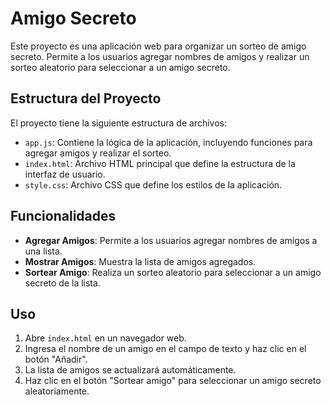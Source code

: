 # Amigo Secreto

Este proyecto es una aplicación web para organizar un sorteo de amigo secreto. Permite a los usuarios agregar nombres de amigos y realizar un sorteo aleatorio para seleccionar a un amigo secreto.

## Estructura del Proyecto

El proyecto tiene la siguiente estructura de archivos:

- `app.js`: Contiene la lógica de la aplicación, incluyendo funciones para agregar amigos y realizar el sorteo.
- `index.html`: Archivo HTML principal que define la estructura de la interfaz de usuario.
- `style.css`: Archivo CSS que define los estilos de la aplicación.

## Funcionalidades

- **Agregar Amigos**: Permite a los usuarios agregar nombres de amigos a una lista.
- **Mostrar Amigos**: Muestra la lista de amigos agregados.
- **Sortear Amigo**: Realiza un sorteo aleatorio para seleccionar a un amigo secreto de la lista.

## Uso

1. Abre `index.html` en un navegador web.
2. Ingresa el nombre de un amigo en el campo de texto y haz clic en el botón "Añadir".
3. La lista de amigos se actualizará automáticamente.
4. Haz clic en el botón "Sortear amigo" para seleccionar un amigo secreto aleatoriamente.


